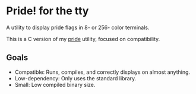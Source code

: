 
# Pride! for the tty

A utility to display pride flags in 8- or 256- color terminals.

This is a C version of my [pride](https://git.vwolfe.io/valerie/pride) utility,
focused on compatibility.

## Goals

- Compatible: Runs, compiles, and correctly displays on almost anything.
- Low-dependency: Only uses the standard library.
- Small: Low compiled binary size.

